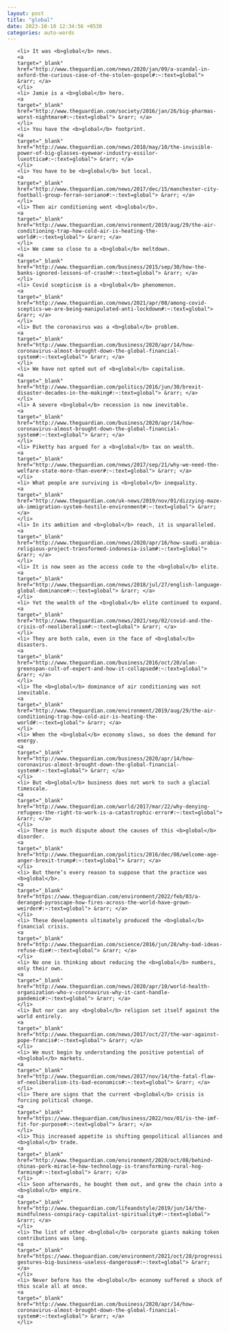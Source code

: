 ```yaml
---
layout: post
title: "global"
date: 2023-10-10 12:34:56 +0530
categories: auto-words
---
```

<ol>

    <li> It was <b>global</b> news.
    <a 
    target="_blank" 
    href="http://www.theguardian.com/news/2020/jan/09/a-scandal-in-oxford-the-curious-case-of-the-stolen-gospel#:~:text=global"> &rarr; </a>
    </li>
    <li> Jamie is a <b>global</b> hero.
    <a 
    target="_blank" 
    href="http://www.theguardian.com/society/2016/jan/26/big-pharmas-worst-nightmare#:~:text=global"> &rarr; </a>
    </li>
    <li> You have the <b>global</b> footprint.
    <a 
    target="_blank" 
    href="http://www.theguardian.com/news/2018/may/10/the-invisible-power-of-big-glasses-eyewear-industry-essilor-luxottica#:~:text=global"> &rarr; </a>
    </li>
    <li> You have to be <b>global</b> but local.
    <a 
    target="_blank" 
    href="http://www.theguardian.com/news/2017/dec/15/manchester-city-football-group-ferran-soriano#:~:text=global"> &rarr; </a>
    </li>
    <li> Then air conditioning went <b>global</b>.
    <a 
    target="_blank" 
    href="http://www.theguardian.com/environment/2019/aug/29/the-air-conditioning-trap-how-cold-air-is-heating-the-world#:~:text=global"> &rarr; </a>
    </li>
    <li> We came so close to a <b>global</b> meltdown.
    <a 
    target="_blank" 
    href="http://www.theguardian.com/business/2015/sep/30/how-the-banks-ignored-lessons-of-crash#:~:text=global"> &rarr; </a>
    </li>
    <li> Covid scepticism is a <b>global</b> phenomenon.
    <a 
    target="_blank" 
    href="http://www.theguardian.com/news/2021/apr/08/among-covid-sceptics-we-are-being-manipulated-anti-lockdown#:~:text=global"> &rarr; </a>
    </li>
    <li> But the coronavirus was a <b>global</b> problem.
    <a 
    target="_blank" 
    href="http://www.theguardian.com/business/2020/apr/14/how-coronavirus-almost-brought-down-the-global-financial-system#:~:text=global"> &rarr; </a>
    </li>
    <li> We have not opted out of <b>global</b> capitalism.
    <a 
    target="_blank" 
    href="http://www.theguardian.com/politics/2016/jun/30/brexit-disaster-decades-in-the-making#:~:text=global"> &rarr; </a>
    </li>
    <li> A severe <b>global</b> recession is now inevitable.
    <a 
    target="_blank" 
    href="http://www.theguardian.com/business/2020/apr/14/how-coronavirus-almost-brought-down-the-global-financial-system#:~:text=global"> &rarr; </a>
    </li>
    <li> Piketty has argued for a <b>global</b> tax on wealth.
    <a 
    target="_blank" 
    href="http://www.theguardian.com/news/2017/sep/21/why-we-need-the-welfare-state-more-than-ever#:~:text=global"> &rarr; </a>
    </li>
    <li> What people are surviving is <b>global</b> inequality.
    <a 
    target="_blank" 
    href="http://www.theguardian.com/uk-news/2019/nov/01/dizzying-maze-uk-immigration-system-hostile-environment#:~:text=global"> &rarr; </a>
    </li>
    <li> In its ambition and <b>global</b> reach, it is unparalleled.
    <a 
    target="_blank" 
    href="http://www.theguardian.com/news/2020/apr/16/how-saudi-arabia-religious-project-transformed-indonesia-islam#:~:text=global"> &rarr; </a>
    </li>
    <li> It is now seen as the access code to the <b>global</b> elite.
    <a 
    target="_blank" 
    href="http://www.theguardian.com/news/2018/jul/27/english-language-global-dominance#:~:text=global"> &rarr; </a>
    </li>
    <li> Yet the wealth of the <b>global</b> elite continued to expand.
    <a 
    target="_blank" 
    href="http://www.theguardian.com/news/2021/sep/02/covid-and-the-crisis-of-neoliberalism#:~:text=global"> &rarr; </a>
    </li>
    <li> They are both calm, even in the face of <b>global</b> disasters.
    <a 
    target="_blank" 
    href="http://www.theguardian.com/business/2016/oct/20/alan-greenspan-cult-of-expert-and-how-it-collapsed#:~:text=global"> &rarr; </a>
    </li>
    <li> The <b>global</b> dominance of air conditioning was not inevitable.
    <a 
    target="_blank" 
    href="http://www.theguardian.com/environment/2019/aug/29/the-air-conditioning-trap-how-cold-air-is-heating-the-world#:~:text=global"> &rarr; </a>
    </li>
    <li> When the <b>global</b> economy slows, so does the demand for energy.
    <a 
    target="_blank" 
    href="http://www.theguardian.com/business/2020/apr/14/how-coronavirus-almost-brought-down-the-global-financial-system#:~:text=global"> &rarr; </a>
    </li>
    <li> But <b>global</b> business does not work to such a glacial timescale.
    <a 
    target="_blank" 
    href="http://www.theguardian.com/world/2017/mar/22/why-denying-refugees-the-right-to-work-is-a-catastrophic-error#:~:text=global"> &rarr; </a>
    </li>
    <li> There is much dispute about the causes of this <b>global</b> disorder.
    <a 
    target="_blank" 
    href="http://www.theguardian.com/politics/2016/dec/08/welcome-age-anger-brexit-trump#:~:text=global"> &rarr; </a>
    </li>
    <li> But there’s every reason to suppose that the practice was <b>global</b>.
    <a 
    target="_blank" 
    href="https://www.theguardian.com/environment/2022/feb/03/a-deranged-pyroscape-how-fires-across-the-world-have-grown-weirder#:~:text=global"> &rarr; </a>
    </li>
    <li> These developments ultimately produced the <b>global</b> financial crisis.
    <a 
    target="_blank" 
    href="http://www.theguardian.com/science/2016/jun/28/why-bad-ideas-refuse-die#:~:text=global"> &rarr; </a>
    </li>
    <li> No one is thinking about reducing the <b>global</b> numbers, only their own.
    <a 
    target="_blank" 
    href="http://www.theguardian.com/news/2020/apr/10/world-health-organization-who-v-coronavirus-why-it-cant-handle-pandemic#:~:text=global"> &rarr; </a>
    </li>
    <li> But nor can any <b>global</b> religion set itself against the world entirely.
    <a 
    target="_blank" 
    href="http://www.theguardian.com/news/2017/oct/27/the-war-against-pope-francis#:~:text=global"> &rarr; </a>
    </li>
    <li> We must begin by understanding the positive potential of <b>global</b> markets.
    <a 
    target="_blank" 
    href="http://www.theguardian.com/news/2017/nov/14/the-fatal-flaw-of-neoliberalism-its-bad-economics#:~:text=global"> &rarr; </a>
    </li>
    <li> There are signs that the current <b>global</b> crisis is forcing political change.
    <a 
    target="_blank" 
    href="https://www.theguardian.com/business/2022/nov/01/is-the-imf-fit-for-purpose#:~:text=global"> &rarr; </a>
    </li>
    <li> This increased appetite is shifting geopolitical alliances and <b>global</b> trade.
    <a 
    target="_blank" 
    href="http://www.theguardian.com/environment/2020/oct/08/behind-chinas-pork-miracle-how-technology-is-transforming-rural-hog-farming#:~:text=global"> &rarr; </a>
    </li>
    <li> Soon afterwards, he bought them out, and grew the chain into a <b>global</b> empire.
    <a 
    target="_blank" 
    href="http://www.theguardian.com/lifeandstyle/2019/jun/14/the-mindfulness-conspiracy-capitalist-spirituality#:~:text=global"> &rarr; </a>
    </li>
    <li> The list of other <b>global</b> corporate giants making token contributions was long.
    <a 
    target="_blank" 
    href="https://www.theguardian.com/environment/2021/oct/28/progressive-gestures-big-business-useless-dangerous#:~:text=global"> &rarr; </a>
    </li>
    <li> Never before has the <b>global</b> economy suffered a shock of this scale all at once.
    <a 
    target="_blank" 
    href="http://www.theguardian.com/business/2020/apr/14/how-coronavirus-almost-brought-down-the-global-financial-system#:~:text=global"> &rarr; </a>
    </li>